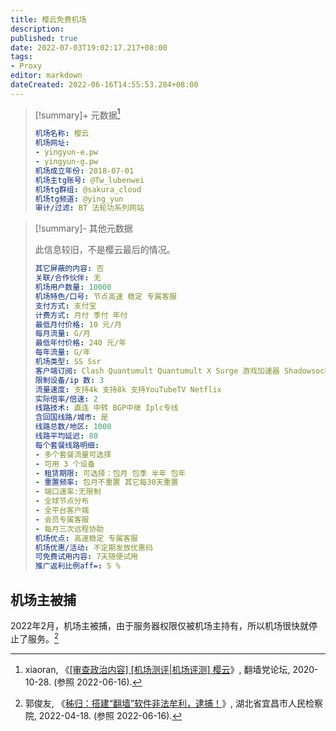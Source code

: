 ```yaml
---
title: 樱云免费机场
description:
published: true
date: 2022-07-03T19:02:17.217+08:00
tags:
- Proxy
editor: markdown
dateCreated: 2022-06-16T14:55:53.284+08:00
---
```


> [!summary]+ 元数据[^xiaoran]
>
> ```yaml
> 机场名称: 樱云
> 机场网址:
> - yingyun-e.pw
> - yingyun-g.pw
> 机场成立年份: 2018-07-01
> 机场主tg账号: @Tw_lubenwei
> 机场tg群组: @sakura_cloud
> 机场tg频道: @ying_yun
> 审计/过滤: BT 法轮功系列网站 
> ```

[^xiaoran]: xiaoran, 《[[审查政治内容] [机场测评|机场评测] 樱云](https://web.archive.org/web/20220616070422/https://fanqiangdang.com/thread-16204-1-1.html)》, 翻墙党论坛, 2020-10-28. (参照 2022-06-16).

> [!summary]- 其他元数据
>
> 此信息较旧，不是樱云最后的情况。
>
> ```yaml
> 其它屏蔽的内容: 否
> 关联/合作伙伴: 无
> 机场用户数量: 10000
> 机场特色/口号: 节点高速 稳定 专属客服
> 支付方式: 支付宝
> 计费方式: 月付 季付 年付
> 最低月付价格: 10 元/月
> 每月流量: G/月
> 最低年付价格: 240 元/年
> 每年流量: G/年
> 机场类型: SS Ssr
> 客户端订阅: Clash Quantumult Quantumult X Surge 游戏加速器 Shadowsocks
> 限制设备/ip 数: 3
> 流量速度: 支持4k 支持8k 支持YouTubeTV Netflix
> 实际倍率/倍速: 2
> 线路技术: 直连 中转 BGP中继 Iplc专线
> 含回国线路/城市: 是
> 线路总数/地区: 1000
> 线路平均延迟: 80
> 每个套餐线路明细:
> - 多个套餐流量可选择
> - 可用 3 个设备
> - 租赁期限: 可选择：包月 包季 半年 包年
> - 重置频率: 包月不重置 其它每30天重置
> - 端口速率:无限制
> - 全球节点分布
> - 全平台客户端
> - 会员专属客服
> - 每月三次远程协助
> 机场优点: 高速稳定 专属客服
> 机场优惠/活动: 不定期发放优惠码
> 可免费试用内容: 7天随便试用
> 推广返利比例aff=: 5 %
> ```

## 机场主被捕

2022年2月，机场主被捕，由于服务器权限仅被机场主持有，所以机场很快就停止了服务。[^202204]

[^202204]: 郭俊友, 《[秭归：搭建“翻墙”软件非法牟利，逮捕！](http://yc.hbjc.gov.cn/yjxw/yasf_74039/202204/t20220425_1702487.shtml)》, 湖北省宜昌市人民检察院, 2022-04-18. (参照 2022-06-16).
